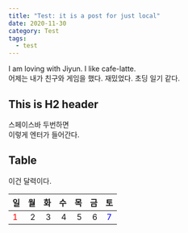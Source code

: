 ```yaml
---
title: "Test: it is a post for just local"
date: 2020-11-30
category: Test
tags:
  - test
---
```


I am loving with Jiyun. I like cafe-latte.  
어제는 내가 친구와 게임을 했다. 재밌었다. 초딩 일기 같다.  

## This is H2 header  
스페이스바 두번하면  
이렇게 엔터가 들어간다.  

## Table  
이건 달력이다.  

|일    |월    |화    |수    |목    |금    |토    |
|:-----|-----:|-----:|-----:|-----:|-----:|:----:|
|<span style="color:red">1</span>|2     |3     |4     |5     |6     |<span style="color:blue">7</span>|

